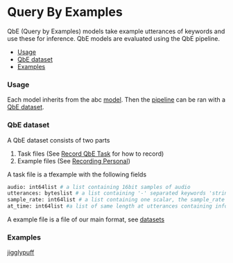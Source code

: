 # Query By Examples

QbE (Query by Examples) models take example utterances of keywords and use these for inference. QbE models are evaluated
using the QbE pipeline. 

- [Usage](#usage)
- [QbE dataset](#qbe-dataset)
- [Examples](#examples)

### Usage

Each model inherits from the abc [model](../../../pipelines/evaluate/query_by_example/model.py). Then the
[pipeline](../../../pipelines/evaluate/query_by_example/pipeline.py) can be ran with a [QbE dataset](#qbe-dataset).

### QbE dataset

A QbE dataset consists of two parts

1. Task files (See [Record QbE Task](../../tools.md) for how to record)
2. Example files (See [Recording Personal](../../tools.md))

A task file is a tfexample with the following fields

```bash
audio: int64list # a list containing 16bit samples of audio
utterances: byteslist # a list containing '-' separated keywords 'strings' in the order they were uttered.
sample_rate: int64list # a list containing one scalar, the sample_rate of the audio
at_time: int64list #a list of same length at utterances containing information at 'around' what sample the keyword was uttered.
```

A example file is a file of our main format, see [datasets](../../datasets.md)


### Examples
[jigglypuff](../../models/jigglypuff.md)

